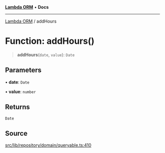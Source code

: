 [**Lambda ORM**](../README.md) • **Docs**

***

[Lambda ORM](../README.md) / addHours

# Function: addHours()

> **addHours**(`date`, `value`): `Date`

## Parameters

• **date**: `Date`

• **value**: `number`

## Returns

`Date`

## Source

[src/lib/repository/domain/queryable.ts:410](https://github.com/lambda-orm/lambdaorm-base/blob/7ab89b6bcd2fea05971e688ab15feca3a500d972/src/lib/repository/domain/queryable.ts#L410)
